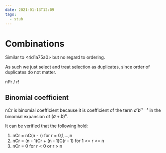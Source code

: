 ```yaml
---
date: 2021-01-13T12:09
tags: 
  - stub
---
```


# Combinations

Similar to <4d1a75a0> but no regard to ordering.

As such we just select and treat selection as duplicates, since order of duplicates do not matter.

nPr / r!

## Binomial coefficient

nCr is binomial coefficient because it is coefficient of the term $a^{r}b^{n - r}$ in the binomial expansion of $(a + b)^{n}$.

It can be verified that the following hold:

1. nCr = nC(n - r) for r = 0,1,...,n
2. nCr = (n - 1)Cr + (n - 1)C(r - 1) for 1 <= r <= n
3. nCr = 0 for r < 0 or r > n
